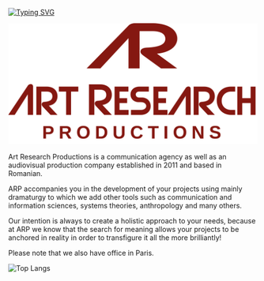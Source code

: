 <a href="https://git.io/typing-svg"><img src="https://readme-typing-svg.herokuapp.com?font=Fira+Code&pause=1000&repeat=false&random=false&width=750&lines=Art+Research+Productions+-+Agency+%26+Production+of+audiovisual" alt="Typing SVG" /></a>


![image](https://github.com/Arprod/arprod.github.io/blob/master/assets/img/V2-01.png)

Art Research Productions is a communication agency as well as an audiovisual production company established in 2011 and based in Romanian.


ARP accompanies you in the development of your projects using mainly dramaturgy to which we add other tools such as communication and information sciences, systems theories, anthropology and many others.


Our intention is always to create a holistic approach to your needs, because at ARP we know that the search for meaning allows your projects to be anchored in reality in order to transfigure it all the more brilliantly!


Please note that we also have office in Paris.


![Top Langs](https://github-readme-stats.vercel.app/api/top-langs/?username=all-smile&layout=compact&theme=tokyonight)













